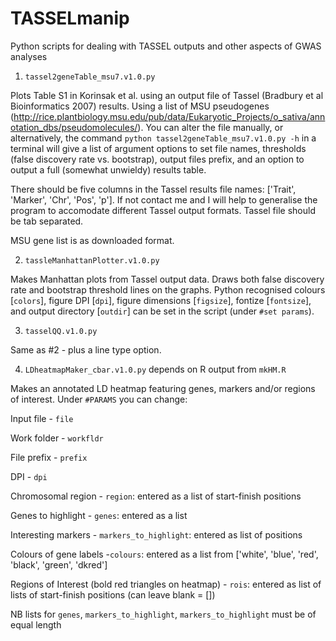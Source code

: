 # TASSELmanip
Python scripts for dealing with TASSEL outputs and other aspects of GWAS analyses

1. `tassel2geneTable_msu7.v1.0.py`

Plots Table S1 in Korinsak et al. using an output file of Tassel (Bradbury et al Bioinformatics 2007) results. Using a list of MSU pseudogenes (http://rice.plantbiology.msu.edu/pub/data/Eukaryotic_Projects/o_sativa/annotation_dbs/pseudomolecules/). You can alter the file manually, or alternatively, the command `python tassel2geneTable_msu7.v1.0.py -h` in a terminal will give a list of argument options to set file names, thresholds (false discovery rate vs. bootstrap), output files prefix, and an option to output a full (somewhat unwieldy) results table. 

There should be five columns in the Tassel results file names: ['Trait', 'Marker', 'Chr', 'Pos', 'p']. If not contact me and I will help to generalise the program to accomodate different Tassel output formats. Tassel file should be tab separated.

MSU gene list is as downloaded format.



2. `tassleManhattanPlotter.v1.0.py`

Makes Manhattan plots from Tassel output data. Draws both false discovery rate and bootstrap threshold lines on the graphs. Python recognised colours [`colors`], figure DPI [`dpi`], figure dimensions [`figsize`], fontize [`fontsize`], and output directory [`outdir`] can be set in the script (under `#set params`).


3. `tasselQQ.v1.0.py`

Same as #2 - plus a line type option.


4. `LDheatmapMaker_cbar.v1.0.py` depends on R output from `mkHM.R`

Makes an annotated LD heatmap featuring genes, markers and/or regions of interest. Under `#PARAMS` you can change:

Input file - `file`

Work folder - `workfldr`

File prefix - `prefix`

DPI - `dpi`

Chromosomal region - `region`: entered as a list of start-finish positions

Genes to highlight - `genes`: entered as a list

Interesting markers - `markers_to_highlight`: entered as list of positions

Colours of gene labels -`colours`: entered as a list from ['white', 'blue', 'red', 'black', 'green', 'dkred']

Regions of Interest (bold red triangles on heatmap) - `rois`: entered as list of lists of start-finish positions (can leave blank = [])

NB lists for `genes`, `markers_to_highlight`, `markers_to_highlight` must be of equal length


